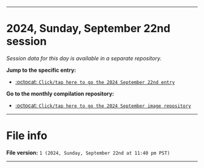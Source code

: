 
***

# 2024, Sunday, September 22nd session

_Session data for this day is available in a separate repository._

**Jump to the specific entry:**

- [:octocat: `Click/tap here to go the 2024 September 22nd entry`](https://github.com/seanpm2001/SeansLifeArchive_Images_MotorWorld_CarFactory_Y2024_V9/tree/SeansLifeArchive_Images_MotorWorld_CarFactory_Y2024_V9_Main-dev/2024/09_September/22/)

**Go to the monthly compilation repository:**

- [:octocat: `Click/tap here to go the 2024 September image repository`](https://github.com/seanpm2001/SeansLifeArchive_Images_MotorWorld_CarFactory_Y2024_V9/)

***

# File info

**File version:** `1 (2024, Sunday, September 22nd at 11:40 pm PST)`

***
